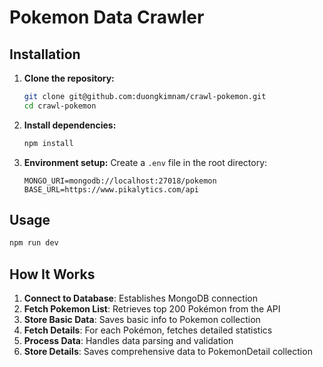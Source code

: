 # Pokemon Data Crawler

## Installation

1. **Clone the repository:**
   ```bash
   git clone git@github.com:duongkimnam/crawl-pokemon.git
   cd crawl-pokemon
   ```

2. **Install dependencies:**
   ```bash
   npm install
   ```

3. **Environment setup:**
   Create a `.env` file in the root directory:
   ```env
   MONGO_URI=mongodb://localhost:27018/pokemon
   BASE_URL=https://www.pikalytics.com/api
   ```

## Usage

```bash
npm run dev
```


## How It Works

1. **Connect to Database**: Establishes MongoDB connection
2. **Fetch Pokemon List**: Retrieves top 200 Pokémon from the API
3. **Store Basic Data**: Saves basic info to Pokemon collection
4. **Fetch Details**: For each Pokémon, fetches detailed statistics
5. **Process Data**: Handles data parsing and validation
6. **Store Details**: Saves comprehensive data to PokemonDetail collection


